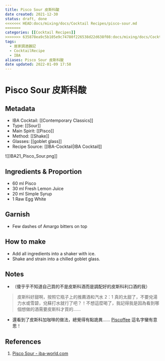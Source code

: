 ```yaml
---
title: Pisco Sour 皮斯科酸
date created: 2021-12-30
status: draft, done
<<<<<<< HEAD:docs/mixing/docs/Cocktail Recipes/pisco-sour.md
=======
categories: [[Cocktail Recipes]]
>>>>>>> 635878ea9c5b105e9c74780f226538d22d638f08:docs/mixing/docs/Cocktail-Recipes/pisco-sour.md
tags:
  - 居家調酒雜記
  - CocktailRecipe
  - IBA
aliases: Pisco Sour 皮斯科酸
date updated: 2022-01-09 17:58
---
```


# Pisco Sour 皮斯科酸

## Metadata

- IBA Cocktail: [[Contemporary Classics]]
- Type: [[Sour]]
- Main Spirit: [[Pisco]]
- Method: [[Shake]]
- Glasses: [[goblet glass]]
- Recipe Source: [[IBA-Cocktail|IBA Cocktail]]

![[IBA21_Pisco_Sour.png]]

## Ingredients & Proportion

- 60 ml Pisco
- 30 ml Fresh Lemon Juice
- 20 ml Simple Syrup
- 1 Raw Egg White

## Garnish

- Few dashes of Amargo bitters on top

## How to make

- Add all ingredients into a shaker with ice.
- Shake and strain into a chilled goblet glass.

## Notes

- （傻乎乎不知道自己買的不是皮斯科酒而是調配好的皮斯科利口酒的我）

> 皮斯科好甜啊，按照它瓶子上的推薦酒和汽水 2：1 真的太甜了，不要兌湯力水或雪碧，兌蘇打水就行了吧？！不想這麼喝了，我記得我是因為看到哪個想做的酒需要皮斯科才買的……

- 還看到了皮斯科加咖啡的做法，總覺得有點詭異…… [Piscoffee](https://en.wikipedia.org/wiki/Piscoffee) 這名字蠻有意思！

## References

1. [Pisco Sour - iba-world.com](https://iba-world.com/pisco-sour/)
